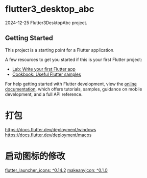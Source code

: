 # flutter3_desktop_abc
2024-12-25
Flutter3DesktopAbc project.

## Getting Started

This project is a starting point for a Flutter application.

A few resources to get you started if this is your first Flutter project:

- [Lab: Write your first Flutter app](https://docs.flutter.dev/get-started/codelab)
- [Cookbook: Useful Flutter samples](https://docs.flutter.dev/cookbook)

For help getting started with Flutter development, view the
[online documentation](https://docs.flutter.dev/), which offers tutorials,
samples, guidance on mobile development, and a full API reference.

# 打包

https://docs.flutter.dev/deployment/windows
https://docs.flutter.dev/deployment/macos

# 启动图标的修改

[flutter_launcher_icons: ^0.14.2](https://pub.dev/packages/flutter_launcher_icons)
[makeanyicon: ^0.1.0](https://pub.dev/packages/makeanyicon)


